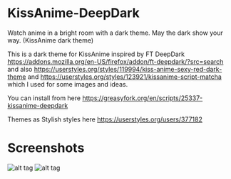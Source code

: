 # KissAnime-DeepDark
Watch anime in a bright room with a dark theme. May the dark show your way. (KissAnime dark theme)

This is a dark theme for KissAnime inspired by FT DeepDark https://addons.mozilla.org/en-US/firefox/addon/ft-deepdark/?src=search
and also https://userstyles.org/styles/119994/kiss-anime-sexy-red-dark-theme and https://userstyles.org/styles/123921/kissanime-script-matcha which I used for some images and ideas.

You can install from here https://greasyfork.org/en/scripts/25337-kissanime-deepdark

Themes as Stylish styles here https://userstyles.org/users/377182

# Screenshots
![alt tag](https://i.imgur.com/hL2Yb8e.png)
![alt tag](https://i.imgur.com/RkZQTi3.png)
